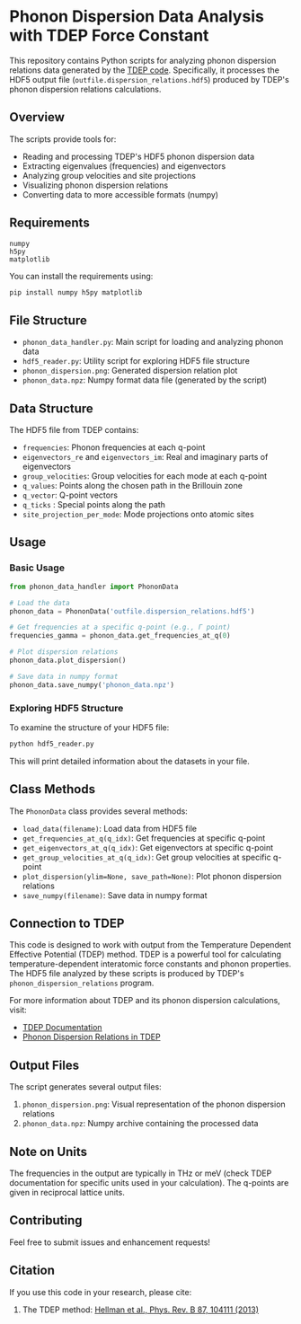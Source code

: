 # Phonon Dispersion Data Analysis with TDEP Force Constant

This repository contains Python scripts for analyzing phonon dispersion relations data generated by the [TDEP code](https://tdep-developers.github.io/tdep/). Specifically, it processes the HDF5 output file (`outfile.dispersion_relations.hdf5`) produced by TDEP's phonon dispersion relations calculations.

## Overview

The scripts provide tools for:
- Reading and processing TDEP's HDF5 phonon dispersion data
- Extracting eigenvalues (frequencies) and eigenvectors
- Analyzing group velocities and site projections
- Visualizing phonon dispersion relations
- Converting data to more accessible formats (numpy)

## Requirements

```
numpy
h5py
matplotlib
```

You can install the requirements using:
```bash
pip install numpy h5py matplotlib
```

## File Structure

- `phonon_data_handler.py`: Main script for loading and analyzing phonon data
- `hdf5_reader.py`: Utility script for exploring HDF5 file structure
- `phonon_dispersion.png`: Generated dispersion relation plot
- `phonon_data.npz`: Numpy format data file (generated by the script)

## Data Structure

The HDF5 file from TDEP contains:
- `frequencies`: Phonon frequencies at each q-point
- `eigenvectors_re` and `eigenvectors_im`: Real and imaginary parts of eigenvectors
- `group_velocities`: Group velocities for each mode at each q-point
- `q_values`: Points along the chosen path in the Brillouin zone
- `q_vector`: Q-point vectors
- `q_ticks` : Special points along the path
- `site_projection_per_mode`: Mode projections onto atomic sites

## Usage

### Basic Usage

```python
from phonon_data_handler import PhononData

# Load the data
phonon_data = PhononData('outfile.dispersion_relations.hdf5')

# Get frequencies at a specific q-point (e.g., Γ point)
frequencies_gamma = phonon_data.get_frequencies_at_q(0)

# Plot dispersion relations
phonon_data.plot_dispersion()

# Save data in numpy format
phonon_data.save_numpy('phonon_data.npz')
```

### Exploring HDF5 Structure

To examine the structure of your HDF5 file:
```python
python hdf5_reader.py
```

This will print detailed information about the datasets in your file.

## Class Methods

The `PhononData` class provides several methods:

- `load_data(filename)`: Load data from HDF5 file
- `get_frequencies_at_q(q_idx)`: Get frequencies at specific q-point
- `get_eigenvectors_at_q(q_idx)`: Get eigenvectors at specific q-point
- `get_group_velocities_at_q(q_idx)`: Get group velocities at specific q-point
- `plot_dispersion(ylim=None, save_path=None)`: Plot phonon dispersion relations
- `save_numpy(filename)`: Save data in numpy format

## Connection to TDEP

This code is designed to work with output from the Temperature Dependent Effective Potential (TDEP) method. TDEP is a powerful tool for calculating temperature-dependent interatomic force constants and phonon properties. The HDF5 file analyzed by these scripts is produced by TDEP's `phonon_dispersion_relations` program.

For more information about TDEP and its phonon dispersion calculations, visit:
- [TDEP Documentation](https://tdep-developers.github.io/tdep/)
- [Phonon Dispersion Relations in TDEP](https://tdep-developers.github.io/tdep/program/phonon_dispersion_relations/#__tabbed_1_1)

## Output Files

The script generates several output files:
1. `phonon_dispersion.png`: Visual representation of the phonon dispersion relations
2. `phonon_data.npz`: Numpy archive containing the processed data

## Note on Units

The frequencies in the output are typically in THz or meV (check TDEP documentation for specific units used in your calculation). The q-points are given in reciprocal lattice units.

## Contributing

Feel free to submit issues and enhancement requests!


## Citation

If you use this code in your research, please cite:
1. The TDEP method: [Hellman et al., Phys. Rev. B 87, 104111 (2013)](https://doi.org/10.1103/PhysRevB.87.104111)
